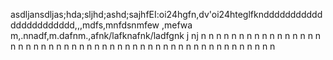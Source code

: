 asdljansdljas;hda;sljhd;ashd;sajhfEI:oi24hgfn,dv'oi24hteglfknddddddddddddddddddddddd,,,mdfs,mnfdsnmfew ,mefwa m,.nnadf,m.dafnm.,afnk/lafknafnk/ladfgnk                 j  nj  n  n  n  n  n    n  n  n  n    n  n  n    n  n  n  n  n  n  n    n  n  n  n  n  n  n  n  n  n  n  n  n  n  n  n  n  n  n  n  n  n  n  n  n  n  n  n  n  n  n  n  
